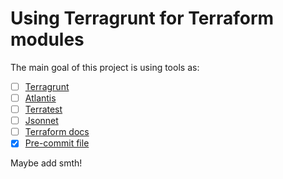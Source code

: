 # Using Terragrunt for Terraform modules

The main goal of this project is using tools as:

- [ ] [Terragrunt](https://terragrunt.gruntwork.io/)
- [ ] [Atlantis](https://www.runatlantis.io/)
- [ ] [Terratest](https://terratest.gruntwork.io/)
- [ ] [Jsonnet](https://jsonnet.org/)
- [ ] [Terraform docs](https://terraform-docs.io/)
- [x] [Pre-commit file](https://pre-commit.com/)

Maybe add smth!
